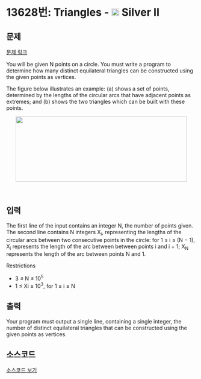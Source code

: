 # 13628번: Triangles - <img src="https://static.solved.ac/tier_small/9.svg" style="height:20px" /> Silver II

<!-- performance -->

<!-- 문제 제출 후 깃허브에 푸시를 했을 때 제출한 코드의 성능이 입력될 공간입니다.-->

<!-- end -->

## 문제

[문제 링크](https://boj.kr/13628)


<p>You will be given N points on a circle. You must write a program to determine how many distinct equilateral triangles can be constructed using the given points as vertices.</p>

<p>The figure below illustrates an example: (a) shows a set of points, determined by the lengths of the circular arcs that have adjacent points as extremes; and (b) shows the two triangles which can be built with these points.</p>

<p style="text-align:center"><img alt="" src="https://onlinejudgeimages.s3.amazonaws.com/problem/13628/%EC%8A%A4%ED%81%AC%EB%A6%B0%EC%83%B7%202017-01-05%20%EC%98%A4%ED%9B%84%208.46.12.png" style="height:173px; width:455px"></p>

<p>&nbsp;</p>



## 입력


<p>The first line of the input contains an integer N, the number of points given. The second line contains N integers X<sub>i</sub>, representing the lengths of the circular arcs between two consecutive points in the circle: for 1 ≤ i ≤ (N − 1), X<sub>i</sub> represents the length of the arc between between points i and i + 1; X<sub>N</sub> represents the length of the arc between points N and 1.</p>

<p>Restrictions</p>

<ul>
<li>3 ≤ N ≤ 10<sup>5</sup></li>
<li>1 ≤ Xi ≤ 10<sup>3</sup>, for 1 ≤ i ≤ N</li>
</ul>



## 출력


<p>Your program must output a single line, containing a single integer, the number of distinct equilateral triangles that can be constructed using the given points as vertices.</p>



## 소스코드

[소스코드 보기](Triangles.cpp)